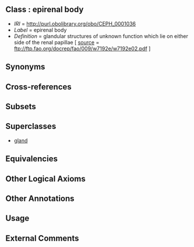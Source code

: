 
## Class : epirenal body

 * *IRI* = http://purl.obolibrary.org/obo/CEPH_0001036
 * *Label* = epirenal body
 * *Definition* = glandular structures of unknown function which lie on either side of the renal papillae [ [source](../../ce/source.md) = ftp://ftp.fao.org/docrep/fao/009/w7192e/w7192e02.pdf ]

## Synonyms


## Cross-references


## Subsets


## Superclasses

 * [gland](../../UBERON/30/UBERON_0002530.md)

## Equivalencies


## Other Logical Axioms


## Other Annotations


## Usage


## External Comments

